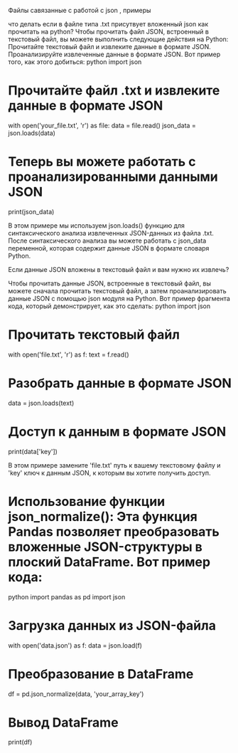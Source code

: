 Файлы савязанные с работой с json , примеры


что делать если в файле типа .txt присутвует вложенный json как прочитать на python?
Чтобы прочитать файл JSON, встроенный в текстовый файл, вы можете выполнить следующие действия на Python:
Прочитайте текстовый файл и извлеките данные в формате JSON.
Проанализируйте извлеченные данные в формате JSON.
Вот пример того, как этого добиться:
python
import json

# Прочитайте файл .txt и извлеките данные в формате JSON
with open('your_file.txt', 'r') as file:
    data = file.read()
    json_data = json.loads(data)

# Теперь вы можете работать с проанализированными данными JSON
print(json_data)

В этом примере мы используем json.loads() функцию для синтаксического анализа извлеченных JSON-данных из файла .txt. После синтаксического анализа вы можете работать с json_data переменной, которая содержит данные JSON в формате словаря Python.


Если данные JSON вложены в текстовый файл и вам нужно их извлечь?

Чтобы прочитать данные JSON, встроенные в текстовый файл, вы можете сначала прочитать текстовый файл, а затем проанализировать данные JSON с помощью json модуля на Python. Вот пример фрагмента кода, который демонстрирует, как это сделать:
python
import json

# Прочитать текстовый файл
with open('file.txt', 'r') as f:
    text = f.read()

# Разобрать данные в формате JSON
data = json.loads(text)

# Доступ к данным в формате JSON
print(data['key'])

В этом примере замените 'file.txt' путь к вашему текстовому файлу и 'key' ключ к данным JSON, к которым вы хотите получить доступ.





# Использование функции json_normalize(): Эта функция Pandas позволяет преобразовать вложенные JSON-структуры в плоский DataFrame. Вот пример кода:
python
import pandas as pd
import json

# Загрузка данных из JSON-файла
with open('data.json') as f:
    data = json.load(f)

# Преобразование в DataFrame
df = pd.json_normalize(data, 'your_array_key')

# Вывод DataFrame
print(df)
